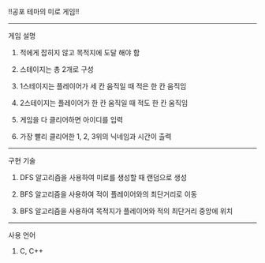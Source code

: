 !!공포 테마의 미로 게임!!




------------------------




게임 설명




1. 적에게 잡히지 않고 목적지에 도달 해야 함


2. 스테이지는 총 2개로 구성


3. 1스테이지는 플레이어가 세 칸 움직일 때 적은 한 칸 움직임


4. 2스테이지는 플레이어가 한 칸 움직일 때 적도 한 칸 움직임


5. 게임을 다 클리어하면 아이디를 입력


6. 가장 빨리 클리어한 1, 2, 3위의 닉네임과 시간이 출력


------------------------------------------------------


구현 기술




1. DFS 알고리즘을 사용하여 미로를 생성할 때 랜덤으로 생성


2. BFS 알고리즘을 사용하여 적이 플레이어와의 최단거리로 이동


3. BFS 알고리즘을 사용하여 목적지가 플레이어와 적의 최단거리 중앙에 위치


-----------------------------------------------------------------




사용 언어




1. C, C++